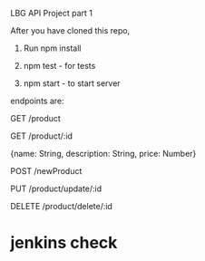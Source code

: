 LBG API Project part 1

After you have cloned this repo,

1. Run npm install

2. npm test - for tests

3. npm start - to start server

endpoints are:

GET /product

GET /product/:id

{name: String, description: String, price: Number}

POST /newProduct

PUT /product/update/:id

DELETE /product/delete/:id

# jenkins check
